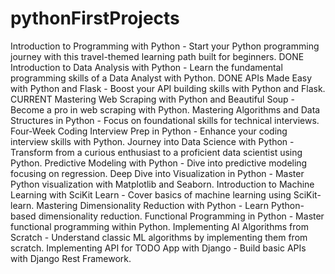# pythonFirstProjects
Introduction to Programming with Python - Start your Python programming journey with this travel-themed learning path built for beginners. DONE
Introduction to Data Analysis with Python - Learn the fundamental programming skills of a Data Analyst with Python. DONE
APIs Made Easy with Python and Flask - Boost your API building skills with Python and Flask. CURRENT
Mastering Web Scraping with Python and Beautiful Soup - Become a pro in web scraping with Python.
Mastering Algorithms and Data Structures in Python - Focus on foundational skills for technical interviews.
Four-Week Coding Interview Prep in Python - Enhance your coding interview skills with Python.
Journey into Data Science with Python - Transform from a curious enthusiast to a proficient data scientist using Python.
Predictive Modeling with Python - Dive into predictive modeling focusing on regression.
Deep Dive into Visualization in Python - Master Python visualization with Matplotlib and Seaborn.
Introduction to Machine Learning with SciKit Learn - Cover basics of machine learning using SciKit-learn.
Mastering Dimensionality Reduction with Python - Learn Python-based dimensionality reduction.
Functional Programming in Python - Master functional programming within Python.
Implementing AI Algorithms from Scratch - Understand classic ML algorithms by implementing them from scratch.
Implementing API for TODO App with Django - Build basic APIs with Django Rest Framework.
